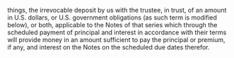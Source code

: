things, the irrevocable deposit by us with the trustee, in trust, of an amount in U.S. dollars, or U.S. government
obligations (as such term is modified below), or both, applicable to the Notes of that series which through the
scheduled payment of principal and interest in accordance with their terms will provide money in an amount sufficient
to pay the principal or premium, if any, and interest on the Notes on the scheduled due dates therefor.
